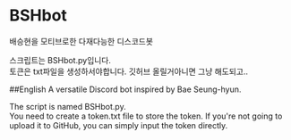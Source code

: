 # BSHbot
배승현을 모티브로한 다재다능한 디스코드봇<br>

스크립트는 BSHbot.py입니다.<br>
토큰은 txt파일을 생성하서야합니다. 깃허브 올릴거아니면 그냥 해도되고..

##English
A versatile Discord bot inspired by Bae Seung-hyun.<br>

The script is named BSHbot.py.<br>
You need to create a token.txt file to store the token. If you're not going to upload it to GitHub, you can simply input the token directly.
